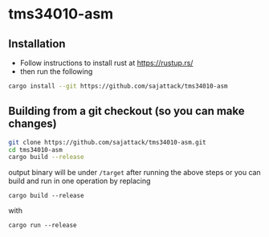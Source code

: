 # tms34010-asm

## Installation
- Follow instructions to install rust at https://rustup.rs/
- then run the following
 ```sh
 cargo install --git https://github.com/sajattack/tms34010-asm
 ```
 
 ## Building from a git checkout (so you can make changes)
 ```sh
git clone https://github.com/sajattack/tms34010-asm.git
cd tms34010-asm
cargo build --release
```
output binary will be under `/target` after running the above steps
or you can build and run in one operation by replacing 

`cargo build --release` 

with 

`cargo run --release`

